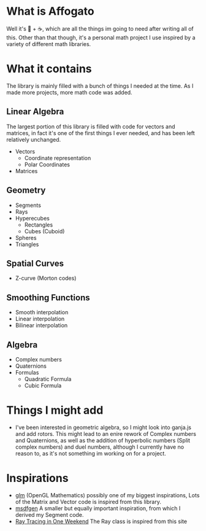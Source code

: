 # What is Affogato
Well it's 🍦 + ☕, which are all the things im going to need after writing all of this. Other than that though, it's a personal math project I use inspired by a variety of different math libraries.
# What it contains
The library is mainly filled with a bunch of things I needed at the time. As I made more projects, more math code was added.
## Linear Algebra
The largest portion of this library is filled with code for vectors and matrices, in fact it's one of the first things I ever needed, and has been left relatively unchanged.
* Vectors
  * Coordinate representation
  * Polar Coordinates
* Matrices
## Geometry
* Segments
* Rays
* Hyperecubes
  * Rectangles
  * Cubes (Cuboid)
* Spheres
* Triangles
## Spatial Curves
* Z-curve (Morton codes)
## Smoothing Functions
* Smooth interpolation
* Linear interpolation
* Bilinear interpolation
## Algebra
* Complex numbers
* Quaternions
* Formulas
  * Quadratic Formula
  * Cubic Formula
# Things I might add
* I've been interested in geometric algebra, so I might look into ganja.js and add rotors. This might lead to an enire rework of Complex numbers and Quaternions, as well as the addition of hyperbolic numbers (Split complex numbers) and duel numbers, although I currently have no reason to, as it's not something im working on for a project.
# Inspirations
* [glm](https://www.opengl.org/sdk/libs/GLM/) (OpenGL Mathematics) possibly one of my biggest inspirations, Lots of the Matrix and Vector code is inspired from this library.
* [msdfgen](https://github.com/Chlumsky/msdfgen/tree/master) A smaller but equally important inspiration, from which I derived my Segment code.
* [Ray Tracing in One Weekend](https://raytracing.github.io/books/RayTracingInOneWeekend.html#addingasphere) The Ray class is inspired from this site